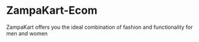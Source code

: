 # ZampaKart-Ecom
ZampaKart offers you the ideal combination of fashion and functionality for men and women

